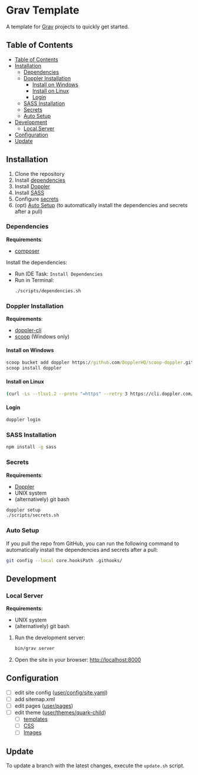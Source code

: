 # Grav Template

A template for [Grav](https://getgrav.org/) projects to quickly get started.

## Table of Contents

- [Table of Contents](#table-of-contents)
- [Installation](#installation)
  - [Dependencies](#dependencies)
  - [Doppler Installation](#doppler-installation)
    - [Install on Windows](#install-on-windows)
    - [Install on Linux](#install-on-linux)
    - [Login](#login)
  - [SASS Installation](#sass-installation)
  - [Secrets](#secrets)
  - [Auto Setup](#auto-setup)
- [Development](#development)
  - [Local Server](#local-server)
- [Configuration](#configuration)
- [Update](#update)

## Installation

1. Clone the repository
2. Install [dependencies](#dependencies)
3. Install [Doppler](#doppler-installation)
4. Install [SASS](#sass-installation)
5. Configure [secrets](#secrets)
6. (opt) [Auto Setup](#auto-setup) (to automatically install the dependencies and secrets after a pull)

### Dependencies

**Requirements**:
- [composer](https://getcomposer.org/)

Install the dependencies:

- Run IDE Task: `Install Dependencies`
- Run in Terminal:
  ```sh
  ./scripts/dependencies.sh
  ```

### Doppler Installation

**Requirements**:
- [doppler-cli](https://docs.doppler.com/docs/install-cli)
- [scoop](https://scoop.sh/) (Windows only)

#### Install on Windows

```cmd
scoop bucket add doppler https://github.com/DopplerHQ/scoop-doppler.git
scoop install doppler
```

#### Install on Linux

```sh
(curl -Ls --tlsv1.2 --proto "=https" --retry 3 https://cli.doppler.com/install.sh || wget -t 3 -qO- https://cli.doppler.com/install.sh) | sudo sh
```

#### Login

```sh
doppler login
```

### SASS Installation

```sh
npm install -g sass
```

### Secrets

**Requirements**:
- [Doppler](#doppler-installation)
- UNIX system
- (alternatively) git bash

```sh
doppler setup
./scripts/secrets.sh
```

### Auto Setup

If you pull the repo from GitHub, you can run the following command to automatically install the dependencies and secrets after a pull:

```sh
git config --local core.hooksPath .githooks/
```

## Development

### Local Server

**Requirements:**
- UNIX system
- (alternatively) git bash

1. Run the development server:
    ```sh
    bin/grav server
    ```
2. Open the site in your browser: <http://localhost:8000>

## Configuration

- [ ] edit site config ([user/config/site.yaml](user/config/site.yaml))
- [ ] add sitemap.xml
- [ ] edit pages ([user/pages](user/pages))
- [ ] edit theme ([user/themes/quark-child](user/themes/quark-child))
  - [ ] [templates](user/themes/quark-child/templates)
  - [ ] [CSS](user/themes/quark-child/css)
  - [ ] [Images](user/themes/quark-child/images)

## Update

To update a branch with the latest changes, execute the `update.sh` script.
